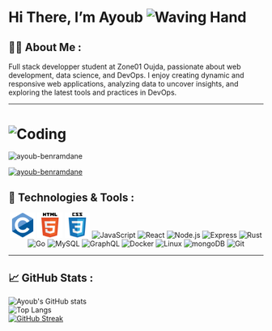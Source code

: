  <h1 padding="10px 5px" > Hi There, I’m Ayoub <img src="https://raw.githubusercontent.com/Tarikul-Islam-Anik/Animated-Fluent-Emojis/master/Emojis/Hand%20gestures/Waving%20Hand.png" alt="Waving Hand" width="35" height="35" /> </h1>

## 👨‍💻 About Me :

Full stack developper student at Zone01 Oujda, passionate about web development, data science, and DevOps. I enjoy creating dynamic and responsive web applications, analyzing data to uncover insights, and exploring the latest tools and practices in DevOps.

---


<h1 padding="10px 5px" ><img alt="Coding" width="300" align="center" src="https://cdn.dribbble.com/users/730703/screenshots/6581243/avento.gif"/></h1>
<p align="left"> <img src="https://komarev.com/ghpvc/?username=ayoub-benramdane&label=Profile%20views&color=0e75b6&style=flat" alt="ayoub-benramdane" /> </p>

<p align="left"> <a href="https://github.com/ryo-ma/github-profile-trophy"><img src="https://github-profile-trophy.vercel.app/?username=ayoub-benramdane" alt="ayoub-benramdane" /></a> </p>

## 🔧 Technologies & Tools :

<div align="center">
	<img width="50" src="https://raw.githubusercontent.com/devicons/devicon/master/icons/c/c-original.svg" alt="C" title="C"/>
	<img width="50" src="https://raw.githubusercontent.com/devicons/devicon/master/icons/html5/html5-original-wordmark.svg" alt="Html5" title="Html5"/>
	<img width="50" src="https://raw.githubusercontent.com/devicons/devicon/master/icons/css3/css3-original-wordmark.svg" alt="Css3" title="Css3"/>
	<img width="50" src="https://user-images.githubusercontent.com/25181517/117447155-6a868a00-af3d-11eb-9cfe-245df15c9f3f.png" alt="JavaScript" title="JavaScript"/>
	<img width="50" src="https://user-images.githubusercontent.com/25181517/183897015-94a058a6-b86e-4e42-a37f-bf92061753e5.png" alt="React" title="React"/>
	<img width="50" src="https://user-images.githubusercontent.com/25181517/183568594-85e280a7-0d7e-4d1a-9028-c8c2209e073c.png" alt="Node.js" title="Node.js"/>
	<img width="50" src="https://user-images.githubusercontent.com/25181517/183859966-a3462d8d-1bc7-4880-b353-e2cbed900ed6.png" alt="Express" title="Express"/>
	<img width="50" src="https://user-images.githubusercontent.com/25181517/192599922-3a8ceb1c-ff1d-40bc-b73c-99ea1182d8ad.png" alt="Rust" title="Rust"/>
	<img width="50" src="https://user-images.githubusercontent.com/25181517/192149581-88194d20-1a37-4be8-8801-5dc0017ffbbe.png" alt="Go" title="Go"/>
	<img width="50" src="https://user-images.githubusercontent.com/25181517/183896128-ec99105a-ec1a-4d85-b08b-1aa1620b2046.png" alt="MySQL" title="MySQL"/>
	<img width="50" src="https://user-images.githubusercontent.com/25181517/192107856-aa92c8b1-b615-47c3-9141-ed0d29a90239.png" alt="GraphQL" title="GraphQL"/>
	<img width="50" src="https://user-images.githubusercontent.com/25181517/117207330-263ba280-adf4-11eb-9b97-0ac5b40bc3be.png" alt="Docker" title="Docker"/>
	<img width="50" src="https://github.com/marwin1991/profile-technology-icons/assets/76662862/2481dc48-be6b-4ebb-9e8c-3b957efe69fa" alt="Linux" title="Linux"/>
	<img width="50" src="https://user-images.githubusercontent.com/25181517/182884177-d48a8579-2cd0-447a-b9a6-ffc7cb02560e.png" alt="mongoDB" title="mongoDB"/>
	<img width="50" src="https://www.vectorlogo.zone/logos/git-scm/git-scm-icon.svg" alt="Git" title="Git"/>
</div>

---

## 📈 GitHub Stats :

![Ayoub's GitHub stats](https://github-readme-stats-anasskms-projects.vercel.app/api?username=ayoub-benramdane&show_icons=true&theme=neon&rank_icon=github)<br>
![Top Langs](https://github-readme-stats-anasskms-projects.vercel.app/api/top-langs/?username=ayoub-benramdane&layout=compact&theme=neon)<br>
[![GitHub Streak](https://github-streak-stats-tan.vercel.app?user=ayoub-benramdane&theme=neon)](https://git.io/streak-stats)
